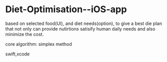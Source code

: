 # Diet-Optimisation--iOS-app

based on selected food(UI), and diet needs(option), to give a best die plan that not only can provide nutirtions satisify human daily needs and also minimize the cost.

core algorithm: simplex method

swift,xcode
